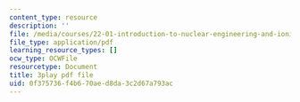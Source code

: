 ```yaml
---
content_type: resource
description: ''
file: /media/courses/22-01-introduction-to-nuclear-engineering-and-ionizing-radiation-fall-2016/0f375736f4b670aed8da3c2d67a793ac_HfRpkTG7Iow.pdf
file_type: application/pdf
learning_resource_types: []
ocw_type: OCWFile
resourcetype: Document
title: 3play pdf file
uid: 0f375736-f4b6-70ae-d8da-3c2d67a793ac
---
```

